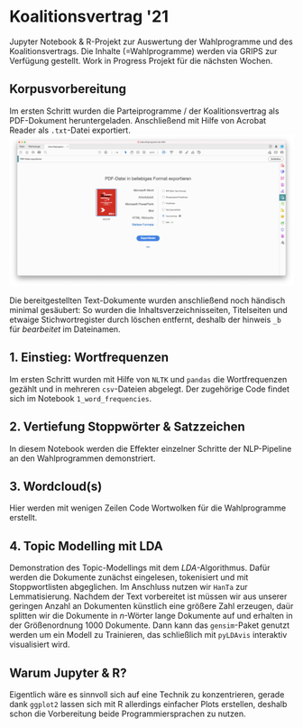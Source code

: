 # Koalitionsvertrag '21

Jupyter Notebook & R-Projekt zur Auswertung der Wahlprogramme und des Koalitionsvertrags. Die Inhalte (=Wahlprogramme) werden via GRIPS zur Verfügung gestellt. Work in Progress Projekt für die nächsten Wochen.

## Korpusvorbereitung
Im ersten Schritt wurden die Parteiprogramme / der Koalitionsvertrag als PDF-Dokument heruntergeladen. Anschließend mit Hilfe von Acrobat Reader als `.txt`-Datei exportiert.
![Acrobat Reader PDF to Text Export](images/pdf-to-text1.png)

Die bereitgestellten Text-Dokumente wurden anschließend noch händisch minimal gesäubert: So wurden die Inhaltsverzeichnisseiten, Titelseiten und etwaige Stichwortregister durch löschen entfernt, deshalb der hinweis `_b` für *bearbeitet* im Dateinamen.

## 1. Einstieg: Wortfrequenzen
Im ersten Schritt wurden mit Hilfe von `NLTK` und `pandas` die Wortfrequenzen gezählt und in mehreren `csv`-Dateien abgelegt. Der zugehörige Code findet sich im Notebook `1_word_frequencies`.

## 2. Vertiefung Stoppwörter & Satzzeichen
In diesem Notebook werden die Effekter einzelner Schritte der NLP-Pipeline an den Wahlprogrammen demonstriert.

## 3. Wordcloud(s)
Hier werden mit wenigen Zeilen Code Wortwolken für die Wahlprogramme erstellt.

## 4. Topic Modelling mit LDA
Demonstration des Topic-Modellings mit dem *LDA*-Algorithmus. Dafür werden die Dokumente zunächst eingelesen, tokenisiert und mit Stoppwortlisten abgeglichen. Im Anschluss nutzen wir `HanTa` zur Lemmatisierung. Nachdem der Text vorbereitet ist müssen wir aus unserer geringen Anzahl an Dokumenten künstlich eine größere Zahl erzeugen, daür splitten wir die Dokumente in *n*-Wörter lange Dokumente auf und erhalten in der Größenordnung 1000 Dokumente. Dann kann das `gensim`-Paket genutzt werden um ein Modell zu Trainieren, das schließlich mit `pyLDAvis` interaktiv visualisiert wird.


## Warum Jupyter & R?
Eigentlich wäre es sinnvoll sich auf eine Technik zu konzentrieren, gerade dank `ggplot2` lassen sich mit R allerdings einfacher Plots erstellen, deshalb schon die Vorbereitung beide Programmiersprachen zu nutzen.